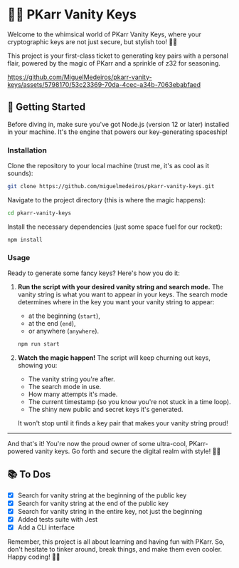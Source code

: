 # 🎩✨ PKarr Vanity Keys

Welcome to the whimsical world of PKarr Vanity Keys, where your cryptographic keys are not just secure, but stylish too! 🎩✨

This project is your first-class ticket to generating key pairs with a personal flair, powered by the magic of PKarr and a sprinkle of z32 for seasoning.

https://github.com/MiguelMedeiros/pkarr-vanity-keys/assets/5798170/53c23369-70da-4cec-a34b-7063ebabfaed

## 🚀 Getting Started

Before diving in, make sure you've got Node.js (version 12 or later) installed in your machine. It's the engine that powers our key-generating spaceship!

### Installation

Clone the repository to your local machine (trust me, it's as cool as it sounds):

```bash
git clone https://github.com/miguelmedeiros/pkarr-vanity-keys.git
```

Navigate to the project directory (this is where the magic happens):

```bash
cd pkarr-vanity-keys
```

Install the necessary dependencies (just some space fuel for our rocket):

```
npm install
```

### Usage

Ready to generate some fancy keys? Here's how you do it:

1. **Run the script with your desired vanity string and search mode.**
   The vanity string is what you want to appear in your keys.
   The search mode determines where in the key you want your vanity string to appear:

   - at the beginning (`start`),
   - at the end (`end`),
   - or anywhere (`anywhere`).

   ```bash
   npm run start
   ```

2. **Watch the magic happen!**
   The script will keep churning out keys, showing you:

   - The vanity string you're after.
   - The search mode in use.
   - How many attempts it's made.
   - The current timestamp (so you know you're not stuck in a time loop).
   - The shiny new public and secret keys it's generated.

   It won't stop until it finds a key pair that makes your vanity string proud!

---

And that's it! You're now the proud owner of some ultra-cool, PKarr-powered vanity keys. Go forth and secure the digital realm with style! 🚀✨

## 📚 To Dos

- [x] Search for vanity string at the beginning of the public key
- [x] Search for vanity string at the end of the public key
- [x] Search for vanity string in the entire key, not just the beginning
- [x] Added tests suite with Jest
- [x] Add a CLI interface

Remember, this project is all about learning and having fun with PKarr. So, don't hesitate to tinker around, break things, and make them even cooler. Happy coding! 🎩✨
